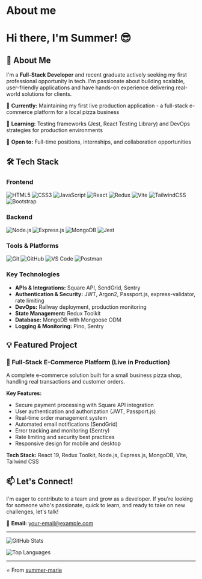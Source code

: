 # About me

# Hi there, I'm Summer! 😎

## 🚀 About Me

I'm a **Full-Stack Developer** and recent graduate actively seeking my first professional opportunity in tech. I'm passionate about building scalable, user-friendly applications and have hands-on experience delivering real-world solutions for clients.

🔭 **Currently:** Maintaining my first live production application - a full-stack e-commerce platform for a local pizza business

🌱 **Learning:** Testing frameworks (Jest, React Testing Library) and DevOps strategies for production environments

💼 **Open to:** Full-time positions, internships, and collaboration opportunities

## 🛠️ Tech Stack

### Frontend
![HTML5](https://img.shields.io/badge/HTML5-E34F26?style=for-the-badge&logo=html5&logoColor=white)
![CSS3](https://img.shields.io/badge/CSS3-1572B6?style=for-the-badge&logo=css3&logoColor=white)
![JavaScript](https://img.shields.io/badge/JavaScript-F7DF1E?style=for-the-badge&logo=javascript&logoColor=black)
![React](https://img.shields.io/badge/React-20232A?style=for-the-badge&logo=react&logoColor=61DAFB)
![Redux](https://img.shields.io/badge/Redux-593D88?style=for-the-badge&logo=redux&logoColor=white)
![Vite](https://img.shields.io/badge/Vite-646CFF?style=for-the-badge&logo=vite&logoColor=white)
![TailwindCSS](https://img.shields.io/badge/Tailwind_CSS-38B2AC?style=for-the-badge&logo=tailwind-css&logoColor=white)
![Bootstrap](https://img.shields.io/badge/Bootstrap-563D7C?style=for-the-badge&logo=bootstrap&logoColor=white)

### Backend
![Node.js](https://img.shields.io/badge/Node.js-43853D?style=for-the-badge&logo=node.js&logoColor=white)
![Express.js](https://img.shields.io/badge/Express.js-404D59?style=for-the-badge&logo=express&logoColor=white)
![MongoDB](https://img.shields.io/badge/MongoDB-4EA94B?style=for-the-badge&logo=mongodb&logoColor=white)
![Jest](https://img.shields.io/badge/Jest-323330?style=for-the-badge&logo=Jest&logoColor=white)

### Tools & Platforms
![Git](https://img.shields.io/badge/Git-F05032?style=for-the-badge&logo=git&logoColor=white)
![GitHub](https://img.shields.io/badge/GitHub-100000?style=for-the-badge&logo=github&logoColor=white)
![VS Code](https://img.shields.io/badge/Visual_Studio_Code-0078D4?style=for-the-badge&logo=visual%20studio%20code&logoColor=white)
![Postman](https://img.shields.io/badge/Postman-FF6C37?style=for-the-badge&logo=postman&logoColor=white)

### Key Technologies
- **APIs & Integrations:** Square API, SendGrid, Sentry
- **Authentication & Security:** JWT, Argon2, Passport.js, express-validator, rate limiting
- **DevOps:** Railway deployment, production monitoring
- **State Management:** Redux Toolkit
- **Database:** MongoDB with Mongoose ODM
- **Logging & Monitoring:** Pino, Sentry

## 💡 Featured Project

### 🍕 Full-Stack E-Commerce Platform (Live in Production)
A complete e-commerce solution built for a small business pizza shop, handling real transactions and customer orders.

**Key Features:**
- Secure payment processing with Square API integration
- User authentication and authorization (JWT, Passport.js)
- Real-time order management system
- Automated email notifications (SendGrid)
- Error tracking and monitoring (Sentry)
- Rate limiting and security best practices
- Responsive design for mobile and desktop

**Tech Stack:** React 19, Redux Toolkit, Node.js, Express.js, MongoDB, Vite, Tailwind CSS

## 📫 Let's Connect!

I'm eager to contribute to a team and grow as a developer. If you're looking for someone who's passionate, quick to learn, and ready to take on new challenges, let's talk!

📧 **Email:** [your-email@example.com](mailto:your-email@example.com)

---

![GitHub Stats](https://github-readme-stats.vercel.app/api?username=summer-marie&show_icons=true&theme=radical)

![Top Languages](https://github-readme-stats.vercel.app/api/top-langs/?username=summer-marie&layout=compact&theme=radical)

---

⭐️ From [summer-marie](https://github.com/summer-marie)
